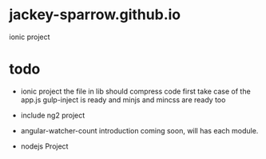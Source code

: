 # jackey-sparrow.github.io

ionic project 

# todo
 - ionic project 
 the file in lib should compress code first
 take case of the app.js
 gulp-inject is ready and minjs and mincss are ready too
 
 - include ng2 project
 - angular-watcher-count introduction
   coming soon, will has each module.

 - nodejs Project


　
